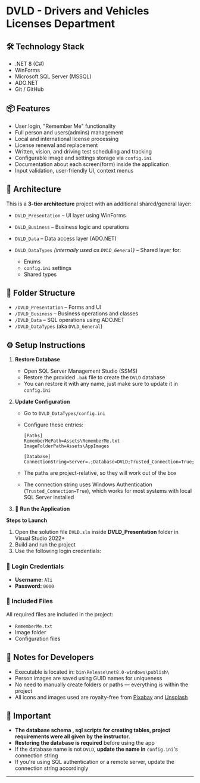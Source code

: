 # DVLD - Drivers and Vehicles Licenses Department

## 🛠 Technology Stack

* .NET 8 (C#)
* WinForms
* Microsoft SQL Server (MSSQL)
* ADO.NET
* Git / GitHub

## 📦 Features

* User login, "Remember Me" functionality
* Full person and users(admins) management
* Local and international license processing
* License renewal and replacement
* Written, vision, and driving test scheduling and tracking
* Configurable image and settings storage via `config.ini`
* Documentation about each screen(form) inside the application
* Input validation, user-friendly UI, context menus

## 🧱 Architecture

This is a **3-tier architecture** project with an additional shared/general layer:

* `DVLD_Presentation` – UI layer using WinForms
* `DVLD_Business` – Business logic and operations
* `DVLD_Data` – Data access layer (ADO.NET)
* `DVLD_DataTypes` *(internally used as `DVLD_General`)* – Shared layer for:

  * Enums
  * `config.ini` settings
  * Shared types

## 📁 Folder Structure

* `/DVLD_Presentation` – Forms and UI
* `/DVLD_Business` – Business operations and classes
* `/DVLD_Data` – SQL operations using ADO.NET
* `/DVLD_DataTypes` (aka `DVLD_General`)

## ⚙️ Setup Instructions

1. **Restore Database**

   * Open SQL Server Management Studio (SSMS)
   * Restore the provided `.bak` file to create the `DVLD` database
   * You can restore it with any name, just make sure to update it in `config.ini`

2. **Update Configuration**

   * Go to `DVLD_DataTypes/config.ini`
   * Configure these entries:

     ```
     [Paths]
     RememberMePath=Assets\RememberMe.txt
     ImageFolderPath=Assets\AppImages

     [Database]
     ConnectionString=Server=.;Database=DVLD;Trusted_Connection=True;TrustServerCertificate=True;
     ```
   * The paths are project-relative, so they will work out of the box
   * The connection string uses Windows Authentication (`Trusted_Connection=True`), which works for most systems with local SQL Server installed

3. 🚀 **Run the Application**

 **Steps to Launch**
1. Open the solution file `DVLD.sln` inside **DVLD_Presentation** folder in Visual Studio 2022+
2. Build and run the project
3. Use the following login credentials:

### 🔐 Login Credentials
- **Username:** `Ali`
- **Password:** `0000`

### 📁 Included Files
All required files are included in the project:
- `RememberMe.txt`
- Image folder
- Configuration files

## 📝 Notes for Developers

* Executable is located in:
  `bin\Release\net8.0-windows\publish\`
* Person images are saved using GUID names for uniqueness
* No need to manually create folders or paths — everything is within the project
* All icons and images used are royalty-free from [Pixabay](https://pixabay.com) and [Unsplash](https://unsplash.com)

## 🧠 Important
* **The database schema , sql scripts for creating tables, project requirements were all given by the instructor.** 
* **Restoring the database is required** before using the app
* If the database name is not `DVLD`, **update the name in** `config.ini`'s connection string
* If you're using SQL authentication or a remote server, update the connection string accordingly

---
